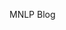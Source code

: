 MNLP Blog

<!-- ---
home: true
layout: Blog
icon: home
title: Blog Home
heroImage: /logo.svg
heroText: Blog about Machine Learning, Natural Language Processing, and Data Mining 
tagline: Sky is the limit
# heroFullScreen: true
---

---
title: Multilingual Machine Translation with Large Language Models
author: Anusha Rao, Sanjana Moudgalya
date: 2023-11-16
category:
 - MT
tag:
 - Multilingual MT
 - Large Language Models
 - Evaluation with BLEU
star: true
--- -->
